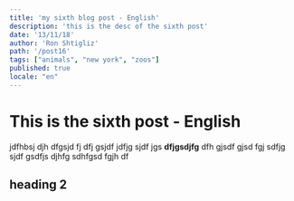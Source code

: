 ```yaml
---
title: 'my sixth blog post - English'
description: 'this is the desc of the sixth post'
date: '13/11/18'
author: 'Ron Shtigliz'
path: '/post16'
tags: ["animals", "new york", "zoos"]
published: true
locale: "en"
---
```


# This is the sixth post - English

jdfhbsj djh dfgsjd fj dfj gsjdf jdfjg sjdf jgs **dfjgsdjfg** dfh gjsdf gjsd fgj sdfjg sjdf gsdfjs djhfg sdhfgsd fgjh df

## heading 2
